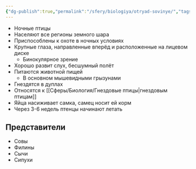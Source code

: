 ```yaml
---
{"dg-publish":true,"permalink":"/sfery/biologiya/otryad-sovinye/","tags":["Зоология"]}
---
```


 - Ночные птицы
- Населяют все регионы земного шара
- Приспособлены к охоте в ночных условиях
- Крупные глаза, направленные вперёд и расположенные на лицевом диске
	- Бинокулярное зрение 
- Хорошо развит слух, бесшумный полёт
- Питаются животной пищей
	- В основном мышевидными грызунами
- Гнездятся в дуплах
- Относятся к [[Сферы/Биология/Гнездовые птицы\|гнездовым птицам]] 
- Яйца насиживает самка, самец носит ей корм
- Через 3-6 недель птенцы начинают летать
## Представители 
- Совы
- Филины
- Сычи
- Сипухи